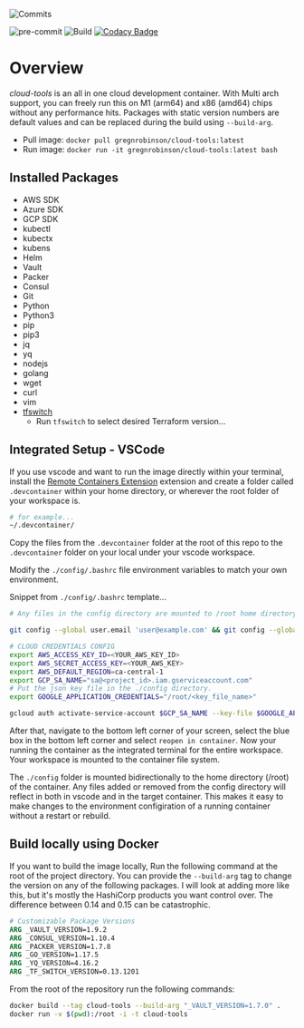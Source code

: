 
![Commits](https://img.shields.io/github/commits-since/gregnrobinson/cloud-tools/latest)

![pre-commit](https://img.shields.io/github/workflow/status/gregnrobinson/cloud-tools/pre-commit?label=pre-commit) ![Build](https://img.shields.io/github/workflow/status/gregnrobinson/cloud-tools/ci-cloud-tools/main)  [![Codacy Badge](https://app.codacy.com/project/badge/Grade/825037ee15d748e19a3264317690ecbb)](https://www.codacy.com/gh/gregnrobinson/cloud-tools/dashboard?utm_source=github.com&amp;utm_medium=referral&amp;utm_content=gregnrobinson/cloud-tools&amp;utm_campaign=Badge_Grade)

# Overview

*cloud-tools* is an all in one cloud development container. With Multi arch support, you can freely run this on M1 (arm64) and x86 (amd64) chips without any performance hits. Packages with static version numbers are default values and can be replaced during the build using `--build-arg`.

- Pull image: `docker pull gregnrobinson/cloud-tools:latest`
- Run image:  `docker run -it gregnrobinson/cloud-tools:latest bash`

## Installed Packages

- AWS SDK
- Azure SDK
- GCP SDK
- kubectl
- kubectx
- kubens
- Helm
- Vault
- Packer
- Consul
- Git
- Python
- Python3
- pip
- pip3
- jq
- yq
- nodejs
- golang
- wget
- curl
- vim
- [tfswitch](https://tfswitch.warrensbox.com/Quick-Start/)
  - Run `tfswitch` to select desired Terraform version...

## Integrated Setup - VSCode

If you use vscode and want to run the image directly within your terminal, install the [Remote Containers Extension](https://marketplace.visualstudio.com/items?itemName=ms-vscode-remote.remote-containers) extension and create a folder called `.devcontainer` within your home directory, or wherever the root folder of your workspace is.

```sh
# for example...
~/.devcontainer/
```

Copy the files from the `.devcontainer` folder at the root of this repo to the `.devcontainer` folder on your local under your vscode workspace.

Modify the `./config/.bashrc` file environment variables to match your own environment.

Snippet from `./config/.bashrc` template...

```sh
# Any files in the config directory are mounted to /root home directory.

git config --global user.email 'user@example.com' && git config --global user.name 'Jane Doe'

# CLOUD CREDENTIALS CONFIG
export AWS_ACCESS_KEY_ID=<YOUR_AWS_KEY_ID>
export AWS_SECRET_ACCESS_KEY=<YOUR_AWS_KEY>
export AWS_DEFAULT_REGION=ca-central-1
export GCP_SA_NAME="sa@<project_id>.iam.gserviceaccount.com"
# Put the json key file in the ./config directory.
export GOOGLE_APPLICATION_CREDENTIALS="/root/<key_file_name>"

gcloud auth activate-service-account $GCP_SA_NAME --key-file $GOOGLE_APPLICATION_CREDENTIALS
```

After that, navigate to the bottom left corner of your screen, select the blue box in the bottom left corner and select `reopen in container`. Now your running the container as the integrated terminal for the entire workspace. Your workspace is mounted to the container file system.

The `./config` folder is mounted bidirectionally to the home directory (/root) of the container. Any files added or removed from the config directory will reflect in both in vscode and in the target container. This makes it easy to make changes to the environment configiration of a running container without a restart or rebuild.

## Build locally using Docker

If you want to build the image locally, Run the following command at the root of the project directory. You can provide the `--build-arg` tag to change the version on any of the following packages. I will look at adding more like this, but it's mostly the HashiCorp products you want control over. The difference between 0.14 and 0.15 can be catastrophic.

```dockerfile
# Customizable Package Versions
ARG _VAULT_VERSION=1.9.2
ARG _CONSUL_VERSION=1.10.4
ARG _PACKER_VERSION=1.7.8
ARG _GO_VERSION=1.17.5
ARG _YQ_VERSION=4.16.2
ARG _TF_SWITCH_VERSION=0.13.1201
```

From the root of the repository run the following commands:

```bash
docker build --tag cloud-tools --build-arg "_VAULT_VERSION=1.7.0" .
docker run -v $(pwd):/root -i -t cloud-tools
```
